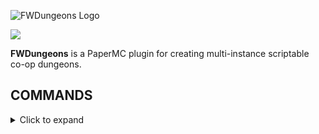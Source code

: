 ![FWDungeons Logo](https://repository-images.githubusercontent.com/268072687/382d7080-a919-11ea-9cc9-e7d4b3e39074)

[![](https://jitpack.io/v/ForgottenWorld/FWDungeons.svg)](https://jitpack.io/#ForgottenWorld/FWDungeons)

<b>FWDungeons</b> is a PaperMC plugin for creating multi-instance scriptable co-op dungeons.

## COMMANDS

<details>
    <summary>Click to expand</summary>

    /fwdungeonsedit (/fwde)
        dungeon
            create

Creates a new dungeon and returns its ID. You're now editing that dungeon, you may define a box for it, edit its
attributes, define triggers and active areas.

            edit DUNGEON_ID

Allows you to edit an existing dungeon by providing its ID. You currently can't add, remove or edit active areas or
triggers this way, but you can edit parameters such as name, description, starting location, difficulty, number of
players and points.

            name DUNGEON_NAME

Sets the name for the dungeon currently being edited or created.

            description DUNGEON_DESCRIPTION

Sets the description for the dungeon currently being edited or created.

            setstart

Sets the caller's current location as the starting location for the dungeon currently being edited or created.

            difficulty [easy, medium, hard]

Sets the chosen difficulty as the difficulty for the dungeon currently being edited or created.

            players MIN_PLAYERS MAX_PLAYERS

Sets the minimum and maximum number of players for the dungeon currently being edited or created.

            points AMOUNT

Sets the number of points for DungeonCompletedEvent. This event can be used for progression/leaderboard plugins such as
EasyRanking.

            pos1

Sets the block the player is looking at as the first location for defining the currently being created dungeon's box.
Once both positions are selected, the box is set.

            pos2

Sets the block the player is looking at as the first location for defining the currently being created dungeon's box.
Once both positions are selected, the box is set.

            hlframes

Toggles highlight mode, in which the boxes for triggers and active areas in the dungeon currently being created are
highlighted by particles: dripping lava for triggers and dripping water for active areas.

            writeout

Exports a configuration file for the dungeon currently being created and exits edit mode. This configuration file is
ready for trigger scripting.

            save

Updates the configuration file for the dungeon currently being edited and exits edit mode.

            discard

Exits edit mode. Changes to existing dungeons will remain until /fwd reload is called or the server is restared, but
they will not be written to disk. Instances created are an exception.

            instadd

Adds an instance (the box is defined as having origin at the block the player is looking at, the origin is the corner of
the box with the lowest X,Y and Z coordinates, the box will have height, width and depth equal to those of the dungeon)
for the dungeon currently being edited and writes it to DB.

            instremove

Removes an instance (the one the box of which the player is currently inside) for the dungeon currently being edited and
removes it from DB.

        trigger
            pos1

Sets the block the player is looking at as the first location for defining the a trigger in the currently being created
dungeon. Once both positions are selected, the box for the trigger is set.

            pos2

Sets the block the player is looking at as the second location for defining the a trigger in the currently being created
dungeon. Once both positions are selected, the box for the trigger is set.

            label

Sets a label for the last created trigger.

            unmake

Deletes the last created trigger.

        activearea
            pos1

Sets the block the player is looking at as the first location for defining an active area in the currently being created
dungeon. Once both positions are selected, the box for the active area is set.

            pos2

Sets the block the player is looking at as the second location for defining an active area in the currently being
created dungeon. Once both positions are selected, the box for the active area is set.

            label

Sets a label for the last created active area.

            unmake

Deletes the last created active area.

    /fwdungeons (/fwd)
        list
        join
        invite
        leave
        start
        lock
        unlock
        evacuate
        lookup
        enable
        disable
        reload

</details>
